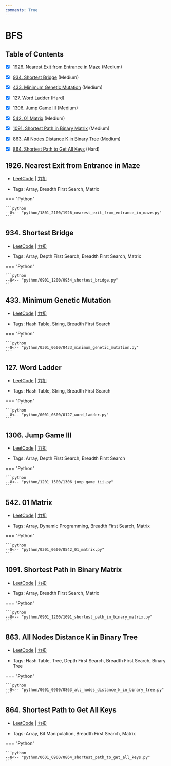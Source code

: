 ```yaml
---
comments: True
---
```


# BFS

## Table of Contents

- [x] [1926. Nearest Exit from Entrance in Maze](#1926-nearest-exit-from-entrance-in-maze) (Medium)
- [x] [934. Shortest Bridge](#934-shortest-bridge) (Medium)
- [x] [433. Minimum Genetic Mutation](#433-minimum-genetic-mutation) (Medium)
- [x] [127. Word Ladder](#127-word-ladder) (Hard)
- [x] [1306. Jump Game III](#1306-jump-game-iii) (Medium)
- [x] [542. 01 Matrix](#542-01-matrix) (Medium)
- [x] [1091. Shortest Path in Binary Matrix](#1091-shortest-path-in-binary-matrix) (Medium)
- [x] [863. All Nodes Distance K in Binary Tree](#863-all-nodes-distance-k-in-binary-tree) (Medium)
- [x] [864. Shortest Path to Get All Keys](#864-shortest-path-to-get-all-keys) (Hard)


## 1926. Nearest Exit from Entrance in Maze

-    [LeetCode](https://leetcode.com/problems/nearest-exit-from-entrance-in-maze/) | [力扣](https://leetcode.cn/problems/nearest-exit-from-entrance-in-maze/)

-   Tags: Array, Breadth First Search, Matrix

=== "Python"

    ```python
    --8<-- "python/1801_2100/1926_nearest_exit_from_entrance_in_maze.py"
    ```



## 934. Shortest Bridge

-    [LeetCode](https://leetcode.com/problems/shortest-bridge/) | [力扣](https://leetcode.cn/problems/shortest-bridge/)

-   Tags: Array, Depth First Search, Breadth First Search, Matrix

=== "Python"

    ```python
    --8<-- "python/0901_1200/0934_shortest_bridge.py"
    ```



## 433. Minimum Genetic Mutation

-    [LeetCode](https://leetcode.com/problems/minimum-genetic-mutation/) | [力扣](https://leetcode.cn/problems/minimum-genetic-mutation/)

-   Tags: Hash Table, String, Breadth First Search

=== "Python"

    ```python
    --8<-- "python/0301_0600/0433_minimum_genetic_mutation.py"
    ```



## 127. Word Ladder

-    [LeetCode](https://leetcode.com/problems/word-ladder/) | [力扣](https://leetcode.cn/problems/word-ladder/)

-   Tags: Hash Table, String, Breadth First Search

=== "Python"

    ```python
    --8<-- "python/0001_0300/0127_word_ladder.py"
    ```



## 1306. Jump Game III

-    [LeetCode](https://leetcode.com/problems/jump-game-iii/) | [力扣](https://leetcode.cn/problems/jump-game-iii/)

-   Tags: Array, Depth First Search, Breadth First Search

=== "Python"

    ```python
    --8<-- "python/1201_1500/1306_jump_game_iii.py"
    ```



## 542. 01 Matrix

-    [LeetCode](https://leetcode.com/problems/01-matrix/) | [力扣](https://leetcode.cn/problems/01-matrix/)

-   Tags: Array, Dynamic Programming, Breadth First Search, Matrix

=== "Python"

    ```python
    --8<-- "python/0301_0600/0542_01_matrix.py"
    ```



## 1091. Shortest Path in Binary Matrix

-    [LeetCode](https://leetcode.com/problems/shortest-path-in-binary-matrix/) | [力扣](https://leetcode.cn/problems/shortest-path-in-binary-matrix/)

-   Tags: Array, Breadth First Search, Matrix

=== "Python"

    ```python
    --8<-- "python/0901_1200/1091_shortest_path_in_binary_matrix.py"
    ```



## 863. All Nodes Distance K in Binary Tree

-    [LeetCode](https://leetcode.com/problems/all-nodes-distance-k-in-binary-tree/) | [力扣](https://leetcode.cn/problems/all-nodes-distance-k-in-binary-tree/)

-   Tags: Hash Table, Tree, Depth First Search, Breadth First Search, Binary Tree

=== "Python"

    ```python
    --8<-- "python/0601_0900/0863_all_nodes_distance_k_in_binary_tree.py"
    ```



## 864. Shortest Path to Get All Keys

-    [LeetCode](https://leetcode.com/problems/shortest-path-to-get-all-keys/) | [力扣](https://leetcode.cn/problems/shortest-path-to-get-all-keys/)

-   Tags: Array, Bit Manipulation, Breadth First Search, Matrix

=== "Python"

    ```python
    --8<-- "python/0601_0900/0864_shortest_path_to_get_all_keys.py"
    ```



